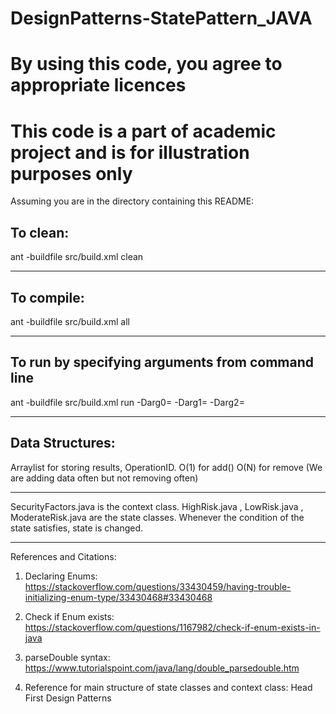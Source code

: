 # DesignPatterns-StatePattern_JAVA

# By using this code, you agree to appropriate licences

# This code is a part of academic project and is for illustration purposes only

Assuming you are in the directory containing this README:

## To clean:
ant -buildfile src/build.xml clean

-----------------------------------------------------------------------
## To compile: 
ant -buildfile src/build.xml all

-----------------------------------------------------------------------
## To run by specifying arguments from command line 
ant -buildfile src/build.xml run -Darg0=<InputFile> -Darg1=<OutputFile> -Darg2=<DebugValue>

-----------------------------------------------------------------------
## Data Structures:

Arraylist for storing results, OperationID. O(1) for add() O(N) for 
remove (We are adding data often but not removing often)

-----------------------------------------------------------------------
SecurityFactors.java is the context class. HighRisk.java , LowRisk.java
 , ModerateRisk.java are the state classes. Whenever the condition of 
 the state satisfies, state is changed.
 
-----------------------------------------------------------------------

References and Citations:

1) Declaring Enums:
https://stackoverflow.com/questions/33430459/having-trouble-initializing-enum-type/33430468#33430468

2) Check if Enum exists:
https://stackoverflow.com/questions/1167982/check-if-enum-exists-in-java

3) parseDouble syntax:
https://www.tutorialspoint.com/java/lang/double_parsedouble.htm

4) Reference for main structure of state classes and context class:
Head First Design Patterns
